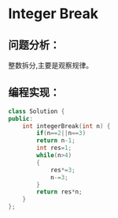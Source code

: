 # Integer Break
## 问题分析：
整数拆分,主要是观察规律。
## 编程实现：
```C++
class Solution {
public:
    int integerBreak(int n) {
        if(n==2||n==3) 
        return n-1;
        int res=1;
        while(n>4) 
        {
            res*=3;
            n-=3;
        }
        return res*n;
    }
};
```
